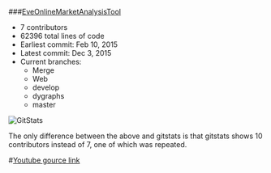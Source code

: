 ###[EveOnlineMarketAnalysisTool](https://github.com/funnymanpatrick/EveOnlineMarketAnalysisTool)  
* 7 contributors
* 62396 total lines of code
* Earliest commit: Feb 10, 2015
* Latest commit: Dec 3, 2015
* Current branches:
	* Merge
	* Web
	* develop
	* dygraphs
	* master

![GitStats](http://puu.sh/nCWl1/9cd2ba7a6f.png)

The only difference between the above and gitstats is that gitstats shows 10 contributors instead of 7, one of which was repeated.  

#[Youtube gource link](https://youtu.be/fVkju6Wuvr4)